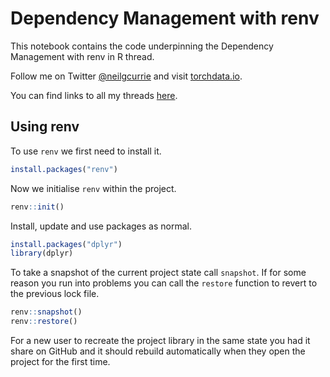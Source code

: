 Dependency Management with renv
================

This notebook contains the code underpinning the Dependency Management
with renv in R thread.

Follow me on Twitter [@neilgcurrie](twitter.com/neilgcurrie) and visit
[torchdata.io](https://www.torchdata.io).

You can find links to all my threads
[here](https://github.com/neilcuz/threads).

## Using renv

To use `renv` we first need to install it.

``` r
install.packages("renv")
```

Now we initialise `renv` within the project.

``` r
renv::init()
```

Install, update and use packages as normal.

``` r
install.packages("dplyr")
library(dplyr)
```

To take a snapshot of the current project state call `snapshot`. If for
some reason you run into problems you can call the `restore` function to
revert to the previous lock file.

``` r
renv::snapshot()
renv::restore()
```

For a new user to recreate the project library in the same state you had
it share on GitHub and it should rebuild automatically when they open
the project for the first time.
